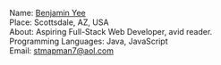 Name: [Benjamin Yee](http://www.github.com/stmapman7)<br />
Place: Scottsdale, AZ, USA<br />
About: Aspiring Full-Stack Web Developer, avid reader. <br /> 
Programming Languages: Java, JavaScript<br />
Email: stmapman7@aol.com
